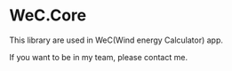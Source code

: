 # WeC.Core
This library are used in WeC(Wind energy Calculator) app.

If you want to be in my team, please contact me.
